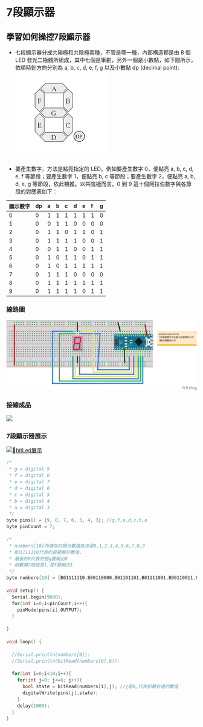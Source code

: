 # 7段顯示器
## 學習如何操控7段顯示器
- 七段顯示器分成共陽極和共陰極兩種，不管是哪一種，內部構造都是由 8 個 LED 發光二極體所組成，其中七個是筆劃，另外一個是小數點，如下圖所示，依順時針方向分別為 a, b, c, d, e, f, g 以及小數點 dp (decimal point):
![](7segBar.png)

- 要產生數字，方法是點亮指定的 LED。例如要產生數字 0，便點亮 a, b, c, d, e, f 等節段；要產生數字 1，便點亮 b, c 等節段；要產生數字 2，便點亮 a, b, d, e, g 等節段，依此類推。以共陰極而言，0 到 9 這十個阿拉伯數字與各節段的對應表如下：

| 顯示數字 | dp | a | b | c | d | e | f | g |
|:--|:--|:--|:--|:--|:--|:--|:--|:--|
| 0 | 0 | 1 | 1 | 1 | 1 | 1 | 1 | 0 | 
| 1 | 0 | 0 | 1 | 1 | 0 | 0 | 0 | 0 |  
| 2 | 0 | 1 | 1 | 0 | 1 | 1 | 0 | 1 |  
| 3 | 0 | 1 | 1 | 1 | 1 | 0 | 0 | 1 |  
| 4 | 0 | 0 | 1 | 1 | 0 | 0 | 1 | 1 |  
| 5 | 0 | 1 | 0 | 1 | 1 | 0 | 1 | 1 |  
| 6 | 0 | 1 | 0 | 1 | 1 | 1 | 1 | 1 | 
| 7 | 0 | 1 | 1 | 1 | 0 | 0 | 0 | 0 |
| 8 | 0 | 1 | 1 | 1 | 1 | 1 | 1 | 1 |
| 9 | 0 | 1 | 1 | 1 | 1 | 0 | 1 | 1 | 

### 線路圖
![](7segBar_bb.png)

### 接線成品
![](IMG_0521.png)

### 7段顯示器展示
[![bitLed展示](https://img.youtube.com/vi/Zd1pAQSc4Q8/1.jpg)](https://youtu.be/Zd1pAQSc4Q8)

```C++
/*
 * g = digital 9
 * f = digital 8
 * e = digital 7
 * d = digital 6
 * c = digital 5
 * b = digital 4
 * a = digital 3
 */
byte pins[] = {9, 8, 7, 6, 5, 4, 3}; //g,f,e,d,c,b,a
byte pinCount = 7;

/*
 * numbers[10]內儲存的顯示數值依序是0,1,2,3,4,5,6,7,8,9
 * B01111110代表的是要顯示數值，
 * 最後的0代表的是g要輸出0
 * 倒數第2個值是1,是f要輸出1
 */
byte numbers[10] = {B01111110,B00110000,B01101101,B01111001,B00110011,B01011011,B01011111,B01110000,B01111111,B01111011};

void setup() {
  Serial.begin(9600);
  for(int i=0;i<pinCount;i++){
    pinMode(pins[i],OUTPUT);
  }
  
}

void loop() {
  
  //Serial.println(numbers[0]);
  //Serial.println(bitRead(numbers[0],6));
  
  for(int i=0;i<10;i++){
    for(int j=0; j<=6; j++){
      bool state = bitRead(numbers[i],j); //j是0,代表抓最右邊的數值
      digitalWrite(pins[j],state);
    }
    delay(1000);
  }  
}
```

